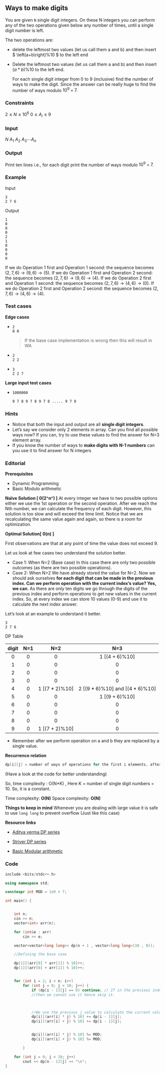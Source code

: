 ## Ways to make digits

You are given `N` single digit integers. On these N integers you can perform any of the two operations given below any number of times, until a single digit number is left.

The two operations are:

- delete the leftmost two values (let us call them a and b) and then insert $ \left(a+b\right)\%10 $ to the left end

- Delete the leftmost two values (let us call them a and b) and then insert $\left(a\ast b\right)\%10$ to the left end.

  For each single digit integer from 0 to 9 (inclusive) find the number of ways to make the digit. Since the answer can be really huge to find the number of ways modulo ${10}^9+7.$

### Constraints

$2\le N\le{10}^6$
$0\le A_i\le9$

### Input

$N$
$A_{1} \ A_{2} \ A_{3} \cdots A_{n}$

### Output

Print ten lines i.e., for each digit print the number of ways modulo ${10}^9+7$.

### Example

Input

```
3
2 7 6
```

Output

```
1
0
0
0
2
1
0
0
0
0
```

If we do Operation 1 first and Operation 1 second: the sequence becomes $(2,7,6)→(9,6)→(5)$.
If we do Operation 1 first and Operation 2 second: the sequence becomes $(2,7,6)→(9,6)→(4)$.
If we do Operation 2 first and Operation 1 second: the sequence becomes $(2,7,6)→(4,6)→(0)$.
If we do Operation 2 first and Operation 2 second: the sequence becomes $(2,7,6)→(4,6)→(4)$.

### Test cases

**Edge cases**

- ```
  2
  0 0
  ```

  > If the base case implementation is wrong then this will result in WA

- ```
  2
  2 2
  ```

- ```
  3
  2 2 7
  ```

**Large input test cases**

- ```
  1000000

  9 7 8 9 7 8 9 7 8 ..... 9 7 8
  ```

### Hints

- Notice that both the input and output are all **single digit integers**.
- Let’s say we consider only 2 elements in array. Can you find all possible ways now? If you can, try to use these values to find the answer for N=3 element array.
- If you know the number of ways to **make digits with N-1 numbers** can you use it to find answer for N integers

### Editorial

**Prerequisites**

- Dynamic Programming
- Basic Modulo arithmetic

**Naïve Solution [ 0(2^n^) ]**
At every integer we have to two possible options either we use the 1st operation or the second operation. After we reach the Nth number, we can calculate the frequency of each digit. However, this solution is too slow and will exceed the time limit. Notice that we are recalculating the same value again and again, so there is a room for optimization.

**Optimal Solution[ 0(n) ]**

First observations are that at any point of time the value does not exceed 9.

Let us look at few cases two understand the solution better.

- Case 1: When N=2 (Base case)
  In this case there are only two possible outcomes (as there are two possible operations).
- Case 2: When N>2
  We have already stored the value for N=2. Now we should ask ourselves **for each digit that can be made in the previous index. Can we perform operation with the current index’s value? Yes, we can**. As there are only ten digits we go through the digits of the previous index and perform operations to get new values in the current index. So, at every index we can store 10 values (0-9) and use it to calculate the next index answer.

Let’s look at an example to understand it better.

```
3
2 7 6
```

DP Table

| digit | N=1 |       N=2       |                N=3                |
| :---: | :-: | :-------------: | :-------------------------------: |
|   0   |  0  |        0        |          1 $[(4+6)\%10]$          |
|   1   |  0  |        0        |                 0                 |
|   2   |  0  |        0        |                 0                 |
|   3   |  0  |        0        |                 0                 |
|   4   |  0  | 1 $[(7*2)\%10]$ | 2 $[(9*6)\%10]$ and $[(4*6)\%10]$ |
|   5   |  0  |        0        |          1 $[(9+6)\%10]$          |
|   6   |  0  |        0        |                 0                 |
|   7   |  0  |        0        |                 0                 |
|   8   |  0  |        0        |                 0                 |
|   9   |  0  | 1 $[(7+2)\%10]$ |                 0                 |

- Remember after we perform operation on a and b they are replaced by a single value.

**Recurrence relation**

```cpp
dp[i][j] = number of ways of operations for the first i elements, after which the first element of the sequence becomes j.
```

(Have a look at the code for better understanding)

So, time complexity : O(N\*K) , Here K = number of single digit numbers = 10. So, it is a constant.

Time complexity: **O(N)**
Space complexity: **O(N)**

**Things to keep in mind**
Whenever you are dealing with large value it is safe to use `long long` to prevent overflow (Just like this case)

**Resource links**

- [Aditya verma DP series](https://www.youtube.com/watch?v=nqowUJzG-iM&list=PL_z_8CaSLPWekqhdCPmFohncHwz8TY2Go)

- [Striver DP series](https://www.youtube.com/playlist?list=PLgUwDviBIf0qUlt5H_kiKYaNSqJ81PMMY)

- [Basic Modular arithmetic](https://www.geeksforgeeks.org/modular-arithmetic/)

### Code

```cpp
include <bits/stdc++.h>

using namespace std;

constexpr int MOD = 1e9 + 7;

int main() {


	int n;
	cin >> n;
	vector<int> arr(n);

	for (int&e : arr)
		cin >> e;

	vector<vector<long long>> dp(n + 1 , vector<long long>(10 , 0));

	//Defining the base case

	dp[1][(arr[0] * arr[1]) % 10]++;
	dp[1][(arr[0] + arr[1]) % 10]++;


	for (int i = 2; i < n; i++)
		for (int j = 0; j < 10; j++) {
			if (dp[i - 1][j] == 0) continue; // If in the previous index there was no way to make j
			//then we cannot use it hence skip it.



			//We use the previous j value to calculate the current value
			dp[i][(arr[i] * j) % 10] += dp[i - 1][j];
			dp[i][(arr[i] + j) % 10] += dp[i - 1][j];


			dp[i][(arr[i] * j) % 10] %= MOD;
			dp[i][(arr[i] + j) % 10] %= MOD;

		}

	for (int j = 0; j < 10; j++)
		cout << dp[n - 1][j] << "\n";
}

```
